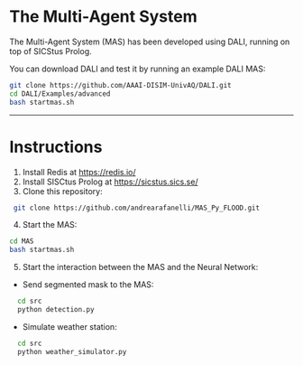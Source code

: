 # The Multi-Agent System

The Multi-Agent System (MAS) has been developed using DALI, running on top of SICStus Prolog. 

You can download DALI and test it by running an example DALI MAS:
```sh
git clone https://github.com/AAAI-DISIM-UnivAQ/DALI.git
cd DALI/Examples/advanced
bash startmas.sh
```
-------------------------------------------------------------------------------------
# Instructions

1. Install Redis at https://redis.io/
2. Install SISCtus Prolog at https://sicstus.sics.se/
3. Clone this repository: 
```sh
 git clone https://github.com/andrearafanelli/MAS_Py_FLOOD.git
```
4. Start the MAS:

  ```sh
  cd MAS
  bash startmas.sh 
  ```
5. Start the interaction between the MAS and the Neural Network: 

- Send segmented mask to the MAS:

```sh
  cd src
  python detection.py 
  ```
- Simulate weather station: 

```sh
  cd src
  python weather_simulator.py 
  ```
